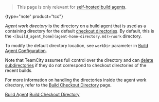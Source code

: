 [//]: # (title: Agent Work Directory)
[//]: # (auxiliary-id: Agent Work Directory)

>This page is only relevant for [self-hosted build agents](teamcity-cloud-subscription-and-licensing.md#cloud-self-hosted-agents).
>
{type="note" product="tcc"}

_Agent work directory_ is the directory on a build agent that is used as a containing directory for the default [checkout directories](build-checkout-directory.md). By default, this is the `<[build_agent_home](agent-home-directory.md)>/work` directory.

To modify the default directory location, see `workDir` parameter in [Build Agent Configuration](configure-agent-installation.md).

<note>

Note that TeamCity assumes full control over the directory and can [delete subdirectories](build-checkout-directory.md#Automatic+Checkout+Directory+Cleaning) if they do not correspond to checkout directories of the recent builds.
</note>

For more information on handling the directories inside the agent work directory, refer to the [Build Checkout Directory](build-checkout-directory.md) page.


[//]: # (Internal note. Do not delete. "Agent Work Directoryd10e43.txt")    


<seealso>
        <category ref="concepts">
            <a href="build-agent.md">Build Agent</a>
            <a href="build-checkout-directory.md">Build Checkout Directory</a>
        </category>
</seealso>